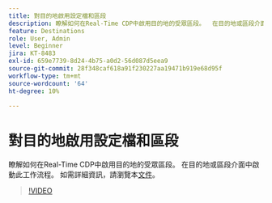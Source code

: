 ```yaml
---
title: 對目的地啟用設定檔和區段
description: 瞭解如何在Real-Time CDP中啟用目的地的受眾區段。  在目的地或區段介面中啟動此工作流程。
feature: Destinations
role: User, Admin
level: Beginner
jira: KT-8483
exl-id: 659e7739-8d24-4b75-a0d2-56d087d5eea9
source-git-commit: 28f348caf618a91f230227aa19471b919e68d95f
workflow-type: tm+mt
source-wordcount: '64'
ht-degree: 10%

---
```


# 對目的地啟用設定檔和區段

瞭解如何在Real-Time CDP中啟用目的地的受眾區段。  在目的地或區段介面中啟動此工作流程。 如需詳細資訊，請瀏覽本[文件](https://experienceleague.adobe.com/docs/experience-platform/destinations/ui/activate/activation-overview.html)。

>[!VIDEO](https://video.tv.adobe.com/v/336046/?learn=on)

